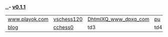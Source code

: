 
### [..](..)- [v0.1.1](https://github.com/littleflute/cchess/edit/master/ref/readme.md)  
<table>
  <tr>
    <td><a href="www.playok.com">www.playok.com</a></td>
    <td><a href="http://www.beautifullover.org/php/vschess120/demo.html">vschess120</a></td>
    <td><a href="DhtmlXQ_www_dpxq_com">DhtmlXQ_www_dpxq_com</a></td> 
    <td><a href="pu">pu</a></td> 
  </tr>
  <tr>
    <td><a href="https://littleflute.github.io/blog">blog</a></td>
    <td><a href="https://littleflute.github.io/cchess0">cchess0</a></td>
    <td>td3</td>
    <td>td4</td>
  </tr>
</table>
  
